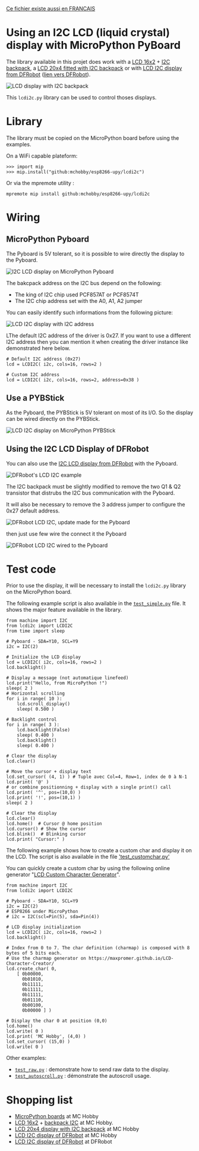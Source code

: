 [Ce fichier existe aussi en FRANCAIS](readme.md)

# Using an I2C LCD (liquid crystal) display with MicroPython PyBoard


The library available in this projet does work with a [LCD 16x2](https://shop.mchobby.be/fr/afficheur-lcd-tft-oled/176-lcd-16x2-extra-blanc-sur-bleu-3232100001763.html) + [I2C backpack](https://shop.mchobby.be/fr/afficheur-lcd-tft-oled/882-lcd-20x4-backpack-i2c-blanc-sur-bleu-3232100008823.html), a [LCD 20x4 fitted with I2C backpack](https://shop.mchobby.be/fr/afficheur-lcd-tft-oled/881-lcd-20x4-backpack-i2c-blanc-sur-bleu-3232100008816.html) or with [LCD I2C display from DFRobot](https://shop.mchobby.be/fr/nouveaute/1807-afficheur-lcd-16x2-i2c-3232100018075-dfrobot.html) ([lien vers DFRobot](https://www.dfrobot.com/product-135.html?search=dfr0063&description=true)).

![LCD display with I2C backpack](docs/_static/lcd-i2c-example.jpg)

This `lcdi2c.py` library can be used to control thoses displays.

# Library

The library must be copied on the MicroPython board before using the examples.

On a WiFi capable plateform:

```
>>> import mip
>>> mip.install("github:mchobby/esp8266-upy/lcdi2c")
```

Or via the mpremote utility :

```
mpremote mip install github:mchobby/esp8266-upy/lcdi2c
```

# Wiring

## MicroPython Pyboard

The Pyboard is 5V tolerant, so it is possible to wire directly the display to the Pyboard.

![I2C LCD display on MicroPython Pyboard](docs/_static/LCD-I2C-to-pyboard.jpg)

The bakcpack address on the I2C bus depend on the following:
* The king of I2C chip used PCF857AT or PCF8574T
* The I2C chip address set with the A0, A1, A2 jumper

You can easily identify such informations from the following picture:

![LCD I2C display with I2C address](docs/_static/LCD-I2C-addresses.jpg)

LThe default I2C address of the driver is 0x27. If you want to use a different I2C address then you can mention it when creating the driver instance like demonstrated here below.

```
# Default I2C address (0x27)
lcd = LCDI2C( i2c, cols=16, rows=2 )

# Custom I2C address
lcd = LCDI2C( i2c, cols=16, rows=2, address=0x38 )
```

## Use a PYBStick

As the Pyboard, the PYBStick is 5V tolerant on most of its I/O. So the display can be wired directly on the PYBStick.

![LCD I2C display on MicroPython PYBStick](docs/_static/LCD-I2C-to-pybstick.jpg)

## Using the I2C LCD Display of DFRobot

You can also use the [I2C LCD display from DFRobot](https://www.dfrobot.com/product-135.html?search=dfr0063&description=true) with the Pyboard.

![DFRobot's LCD I2C example](docs/_static/customchar_dfrobot.jpg)

The I2C backpack must be slightly modified to remove the two Q1 & Q2 transistor that distrubs the I2C bus communication with the Pyboard.

It will also be necessary to remove the 3 address jumper to configure the 0x27 default address.

![DFRobot LCD I2C, update made for the Pyboard](docs/_static/DFRobot-LCD-I2C-modification-1.jpg)

then just use few wire the connect it the Pyboard

![DFRobot LCD I2C wired to the Pyboard](docs/_static/DFRobot-LCD-I2C-modification-2.jpg)

# Test code

Prior to use the display, it will be necessary to install the `lcdi2c.py` library on the MicroPython board.

The following example script is also available in the [`test_simple.py`](examples/test_simple.py) file. It shows the major feature available in the library.

```
from machine import I2C
from lcdi2c import LCDI2C
from time import sleep

# Pyboard - SDA=Y10, SCL=Y9
i2c = I2C(2)

# Initialize the LCD display
lcd = LCDI2C( i2c, cols=16, rows=2 )
lcd.backlight()

# Display a message (not automatique linefeed)
lcd.print("Hello, from MicroPython !")
sleep( 2 )
# Horizontal scrolling
for i in range( 10 ):
	lcd.scroll_display()
	sleep( 0.500 )

# Backlight control
for i in range( 3 ):
	lcd.backlight(False)
	sleep( 0.400 )
	lcd.backlight()
	sleep( 0.400 )

# Clear the display
lcd.clear()

# Move the cursor + display text
lcd.set_cursor( (4, 1) ) # Tuple avec Col=4, Row=1, index de 0 à N-1
lcd.print( '@' )
# or combine positionning + display with a single print() call
lcd.print( '^', pos=(10,0) )
lcd.print( '!', pos=(10,1) )
sleep( 2 )

# Clear the display
lcd.clear()
lcd.home()  # Cursor @ home position
lcd.cursor() # Show the cursor
lcd.blink()  # Blinking cursor
lcd.print( "Cursor:" )
```

The following example shows how to create a custom char and display it on the LCD. The script is also available in the file ['test_customchar.py'](examples/test_customchar.py)

You can quickly create a custom char by using the following online generator  "[LCD Custom Character Generator](https://maxpromer.github.io/LCD-Character-Creator/)".

```
from machine import I2C
from lcdi2c import LCDI2C

# Pyboard - SDA=Y10, SCL=Y9
i2c = I2C(2)
# ESP8266 under MicroPython
# i2c = I2C(scl=Pin(5), sda=Pin(4))

# LCD display initialization
lcd = LCDI2C( i2c, cols=16, rows=2 )
lcd.backlight()

# Index from 0 to 7. The char definition (charmap) is composed with 8 bytes of 5 bits each.
# Use the charmap generator on https://maxpromer.github.io/LCD-Character-Creator/
lcd.create_char( 0,
	[ 0b00000,
	  0b01010,
	  0b11111,
	  0b11111,
	  0b11111,
	  0b01110,
	  0b00100,
	  0b00000 ] )

# Display the char 0 at position (0,0)
lcd.home()
lcd.write( 0 )
lcd.print( 'MC Hobby', (4,0) )
lcd.set_cursor( (15,0) )
lcd.write( 0 )
```

Other examples:
* [`test_raw.py`](examples/test_raw.py) : demonstrate how to send raw data to the display.
* [`test_autoscroll.py`](examples/test_autoscroll.py) : démonstrate the autoscroll usage.

# Shopping list
* [MicroPython boards](https://shop.mchobby.be/fr/56-micropython) at MC Hobby
* [LCD 16x2](https://shop.mchobby.be/fr/afficheur-lcd-tft-oled/176-lcd-16x2-extra-blanc-sur-bleu-3232100001763.html) + [backpack I2C](https://shop.mchobby.be/fr/afficheur-lcd-tft-oled/882-lcd-20x4-backpack-i2c-blanc-sur-bleu-3232100008823.html) at MC Hobby.
* [LCD 20x4 display with I2C backpack](https://shop.mchobby.be/fr/afficheur-lcd-tft-oled/881-lcd-20x4-backpack-i2c-blanc-sur-bleu-3232100008816.html) at MC Hobby
* [LCD I2C display of DFRobot](https://shop.mchobby.be/fr/nouveaute/1807-afficheur-lcd-16x2-i2c-3232100018075-dfrobot.html) at MC Hobby
* [LCD I2C display of DFRobot](https://www.dfrobot.com/product-135.html?search=dfr0063&description=true) at DFRobot
